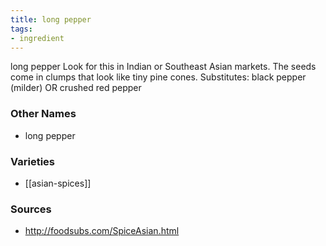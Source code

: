 ```yaml
---
title: long pepper
tags:
- ingredient
---
```

long pepper Look for this in Indian or Southeast Asian markets. The seeds come in clumps that look like tiny pine cones. Substitutes: black pepper (milder) OR crushed red pepper

### Other Names

* long pepper

### Varieties

* [[asian-spices]]

### Sources
* http://foodsubs.com/SpiceAsian.html
